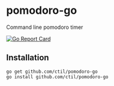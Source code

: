 pomodoro-go
==============================

Command line pomodoro timer

[![Go Report Card](https://goreportcard.com/badge/github.com/ctil/pomodoro-go)](https://goreportcard.com/report/github.com/ctil/pomodoro-go)

Installation
------------------------------
```
go get github.com/ctil/pomodoro-go
go install github.com/ctil/pomodoro-go
```
